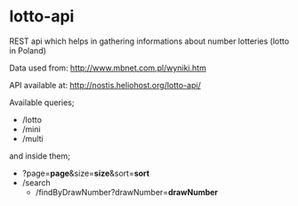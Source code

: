 # lotto-api
REST api which helps in gathering informations about number lotteries (lotto in Poland)

Data used from: http://www.mbnet.com.pl/wyniki.htm

API available at: http://nostis.heliohost.org/lotto-api/

Available queries; <br>
* /lotto
* /mini
* /multi

and inside them;
* ?page=**page**&size=**size**&sort=**sort**
* /search
  * /findByDrawNumber?drawNumber=**drawNumber**
